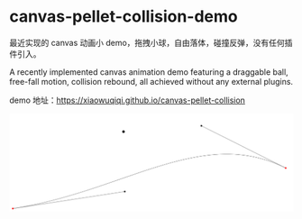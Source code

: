 # canvas-pellet-collision-demo


最近实现的 canvas 动画小 demo，拖拽小球，自由落体，碰撞反弹，没有任何插件引入。


A recently implemented canvas animation demo featuring a draggable ball, free-fall motion, collision rebound, all achieved without any external plugins.


demo 地址：https://xiaowuqiqi.github.io/canvas-pellet-collision


![image-20231210012505565](./README.assets/image-20231210012505565.png)
